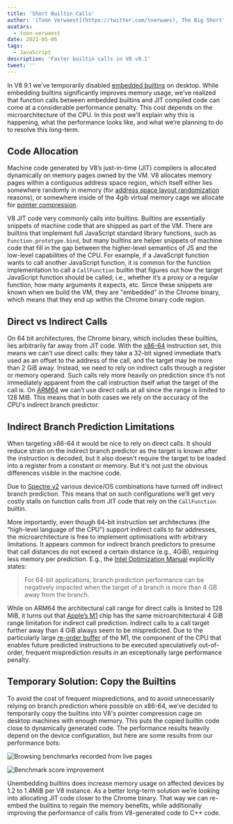 ```yaml
---
title: 'Short Builtin Calls'
author: '[Toon Verwaest](https://twitter.com/tverwaes), The Big Short'
avatars:
  - toon-verwaest
date: 2021-05-06
tags:
  - JavaScript
description: 'Faster builtin calls in V8 v9.1'
tweet: ''
---
```


In V8 9.1 we’ve temporarily disabled [embedded builtins](https://v8.dev/blog/embedded-builtins) on desktop. While embedding builtins significantly improves memory usage, we’ve realized that function calls between embedded builtins and JIT compiled code can come at a considerable performance penalty. This cost depends on the microarchitecture of the CPU. In this post we’ll explain why this is happening, what the performance looks like, and what we’re planning to do to resolve this long-term.

## Code Allocation

Machine code generated by V8’s just-in-time (JIT) compilers is allocated dynamically on memory pages owned by the VM. V8 allocates memory pages within a contiguous address space region, which itself either lies somewhere randomly in memory (for [address space layout randomization](https://en.wikipedia.org/wiki/Address_space_layout_randomization) reasons), or somewhere inside of the 4gib virtual memory cage we allocate for [pointer compression](https://v8.dev/blog/pointer-compression).

V8 JIT code very commonly calls into builtins. Builtins are essentially snippets of machine code that are shipped as part of the VM. There are builtins that implement full JavaScript standard library functions, such as `Function.prototype.bind`, but many builtins are helper snippets of machine code that fill in the gap between the higher-level semantics of JS and the low-level capabilities of the CPU. For example, if a JavaScript function wants to call another JavaScript function, it is common for the function implementation to call a `CallFunction` builtin that figures out how the target JavaScript function should be called; i.e., whether it’s a proxy or a regular function, how many arguments it expects, etc. Since these snippets are known when we build the VM, they are "embedded" in the Chrome binary, which means that they end up within the Chrome binary code region.

## Direct vs Indirect Calls

On 64 bit architectures, the Chrome binary, which includes these builtins, lies arbitrarily far away from JIT code. With the [x86-64](https://en.wikipedia.org/wiki/X86-64) instruction set, this means we can’t use direct calls: they take a 32-bit signed immediate that’s used as an offset to the address of the call, and the target may be more than 2 GiB away. Instead, we need to rely on indirect calls through a register or memory operand. Such calls rely more heavily on prediction since it’s not immediately apparent from the call instruction itself what the target of the call is. On [ARM64](https://en.wikipedia.org/wiki/AArch64) we can’t use direct calls at all since the range is limited to 128 MiB. This means that in both cases we rely on the accuracy of the CPU's indirect branch predictor.

## Indirect Branch Prediction Limitations

When targeting x86-64 it would be nice to rely on direct calls. It should reduce strain on the indirect branch predictor as the target is known after the instruction is decoded, but it also doesn't require the target to be loaded into a register from a constant or memory. But it's not just the obvious differences visible in the machine code.

Due to [Spectre v2](https://googleprojectzero.blogspot.com/2018/01/reading-privileged-memory-with-side.html) various device/OS combinations have turned off indirect branch prediction. This means that on such configurations we’ll get very costly stalls on function calls from JIT code that rely on the `CallFunction` builtin.

More importantly, even though 64-bit instruction set architectures (the “high-level language of the CPU”) support indirect calls to far addresses, the microarchitecture is free to implement optimisations with arbitrary limitations. It appears common for indirect branch predictors to presume that call distances do not exceed a certain distance (e.g., 4GiB), requiring less memory per prediction. E.g., the [Intel Optimization Manual](https://www.intel.com/content/dam/www/public/us/en/documents/manuals/64-ia-32-architectures-optimization-manual.pdf) explicitly states:

> For 64-bit applications, branch prediction performance can be negatively impacted when the target of a branch is more than 4 GB away from the branch.

While on ARM64 the architectural call range for direct calls is limited to 128 MiB, it turns out that [Apple’s M1](https://en.wikipedia.org/wiki/Apple_M1) chip has the same microarchitectural 4 GiB range limitation for indirect call prediction. Indirect calls to a call target further away than 4 GiB always seem to be mispredicted. Due to the particularly large [re-order buffer](https://en.wikipedia.org/wiki/Re-order_buffer) of the M1, the component of the CPU that enables future predicted instructions to be executed speculatively out-of-order, frequent misprediction results in an exceptionally large performance penalty.

## Temporary Solution: Copy the Builtins

To avoid the cost of frequent mispredictions, and to avoid unnecessarily relying on branch prediction where possible on x86-64, we’ve decided to temporarily copy the builtins into V8's pointer compression cage on desktop machines with enough memory. This puts the copied builtin code close to dynamically generated code. The performance results heavily depend on the device configuration, but here are some results from our performance bots:

![Browsing benchmarks recorded from live pages](/_img/short-builtin-calls/v8-browsing.svg)

![Benchmark score improvement](/_img/short-builtin-calls/benchmarks.svg)

Unembedding builtins does increase memory usage on affected devices by 1.2 to 1.4MiB per V8 instance. As a better long-term solution we’re looking into allocating JIT code closer to the Chrome binary. That way we can re-embed the builtins to regain the memory benefits, while additionally improving the performance of calls from V8-generated code to C++ code.
